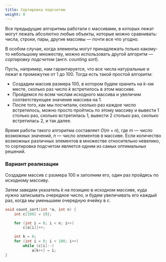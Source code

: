 ```yaml
---
title: Сортировка подсчетом
weight: 8
---
```


Все предыдущие алгоритмы работали с массивами, в которых лежат могут лежать абсолютно любые объекты, которые можно сравнивать: числа, строки, пары, другие массивы — почти все что угодно.

В особом случае, когда элементы могут принадлежать только какому-то небольшому множеству, можно использовать другой алгоритм — *сортировку подсчетом* (англ. *counting sort*).

Пусть, например, нам гарантируется, что все числа натуральные и лежат в промежутке от $1$ до $100$. Тогда есть такой простой алгоритм:

- Создадим массив размера $100$, в котором будем хранить на $k$-ом месте, сколько раз число $k$ встретилось в этом массиве.
- Пройдемся по всем числам исходного массива и увеличим соответствующее значение массива на $1$.
- После того, как мы посчитали, сколько раз каждое число встретилось, можно просто пройтись по этому массиву и вывести $1$ столько раз, сколько встретилась $1$, вывести $2$ столько раз, сколько встретилась $2$, и так далее.

Время работы такого алгоритма составляет $O(m + n)$, где $m$ — число возможных значений, $n$ — число элементов в массиве. Если количество возможных различных элементов в множестве относительно невелико, то сортировка подсчетом является одним из самых оптимальных решений.

### Вариант реализации

Создадим массив $c$ размера $100$ и заполним его, один раз пройдясь по исходному массиву.

Затем заведем указатель $k$ на позицию в исходном массиве, куда нужно записывать очередное число, и будем увеличивать его каждый раз, когда мы уменьшаем очередную ячейку в $c$.

```cpp
void count_sort(int *a, int n) {
    int c[100] = {0};

    for (int i = 0; i < n; i++)
        c[a[i]]++;

    int k = 0;
    for (int i = 0; i < 100; i++)
        while (c[i]--)
            a[k++] = i;
}
```
